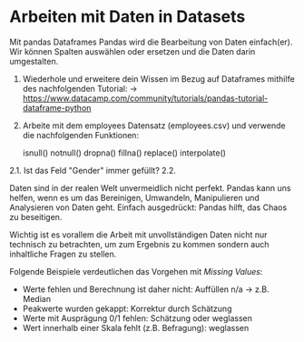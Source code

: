 # Arbeiten mit Daten in Datasets

Mit pandas Dataframes Pandas wird die Bearbeitung von Daten einfach(er). Wir können Spalten auswählen oder ersetzen und die Daten darin umgestalten.

1. Wiederhole und erweitere dein Wissen im Bezug auf Dataframes mithilfe des nachfolgenden Tutorial:
 -> https://www.datacamp.com/community/tutorials/pandas-tutorial-dataframe-python
 
2. Arbeite mit dem employees Datensatz (employees.csv) und verwende die nachfolgenden Funktionen:

    isnull()
    notnull()
    dropna()
    fillna()
    replace()
    interpolate()

2.1. Ist das Feld "Gender" immer gefüllt?
2.2.


Daten sind in der realen Welt unvermeidlich nicht perfekt. Pandas kann uns helfen, wenn es um das Bereinigen, Umwandeln, Manipulieren und Analysieren von Daten geht.
Einfach ausgedrückt: Pandas hilft, das Chaos zu beseitigen.

Wichtig ist es vorallem die Arbeit mit unvollständigen Daten nicht nur technisch zu betrachten, um zum Ergebnis zu kommen sondern auch inhaltliche Fragen zu stellen.

Folgende Beispiele verdeutlichen das Vorgehen mit _Missing Values_: 
 - Werte fehlen und Berechnung ist daher nicht: Auffüllen n/a -> z.B. Median
 - Peakwerte wurden gekappt: Korrektur durch Schätzung
 - Werte mit Ausprägung 0/1 fehlen: Schätzung oder weglassen
 - Wert innerhalb einer Skala fehlt (z.B. Befragung): weglassen
